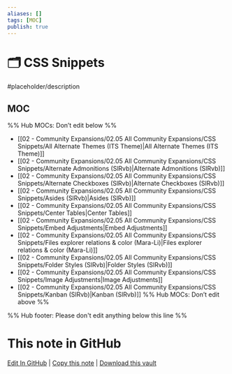 ```yaml
---
aliases: []
tags: [MOC]
publish: true
---
```


# 🗂️ CSS Snippets

#placeholder/description

## MOC

%% Hub MOCs: Don’t edit below %%

- [[02 - Community Expansions/02.05 All Community Expansions/CSS Snippets/All Alternate Themes (ITS Theme)|All Alternate Themes (ITS Theme)]]
- [[02 - Community Expansions/02.05 All Community Expansions/CSS Snippets/Alternate Admonitions (SlRvb)|Alternate Admonitions (SlRvb)]]
- [[02 - Community Expansions/02.05 All Community Expansions/CSS Snippets/Alternate Checkboxes (SlRvb)|Alternate Checkboxes (SlRvb)]]
- [[02 - Community Expansions/02.05 All Community Expansions/CSS Snippets/Asides (SlRvb)|Asides (SlRvb)]]
- [[02 - Community Expansions/02.05 All Community Expansions/CSS Snippets/Center Tables|Center Tables]]
- [[02 - Community Expansions/02.05 All Community Expansions/CSS Snippets/Embed Adjustments|Embed Adjustments]]
- [[02 - Community Expansions/02.05 All Community Expansions/CSS Snippets/Files explorer relations & color (Mara-Li)|Files explorer relations & color (Mara-Li)]]
- [[02 - Community Expansions/02.05 All Community Expansions/CSS Snippets/Folder Styles (SlRvb)|Folder Styles (SlRvb)]]
- [[02 - Community Expansions/02.05 All Community Expansions/CSS Snippets/Image Adjustments|Image Adjustments]]
- [[02 - Community Expansions/02.05 All Community Expansions/CSS Snippets/Kanban (SlRvb)|Kanban (SlRvb)]]
  %% Hub MOCs: Don’t edit above %%

%% Hub footer: Please don't edit anything below this line %%

# This note in GitHub

<span class="git-footer">[Edit In GitHub](https://github.dev/obsidian-community/obsidian-hub/blob/main/02%20-%20Community%20Expansions/02.05%20All%20Community%20Expansions/CSS%20Snippets/%F0%9F%97%82%EF%B8%8F%20CSS%20Snippets.md "git-hub-edit-note") | [Copy this note](https://raw.githubusercontent.com/obsidian-community/obsidian-hub/main/02%20-%20Community%20Expansions/02.05%20All%20Community%20Expansions/CSS%20Snippets/%F0%9F%97%82%EF%B8%8F%20CSS%20Snippets.md "git-hub-copy-note") | [Download this vault](https://github.com/obsidian-community/obsidian-hub/archive/refs/heads/main.zip "git-hub-download-vault") </span>
